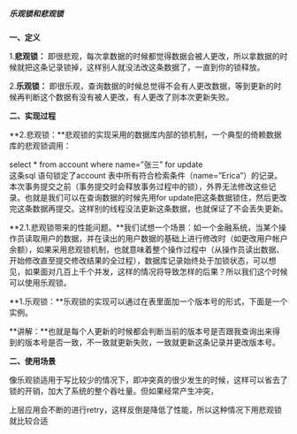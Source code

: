 ##### 乐观锁和悲观锁   
 **一、定义**      
 
1.**悲观锁：** 即很悲观，每次拿数据的时候都觉得数据会被人更改，所以拿数据的时候就把这条记录锁掉，这样别人就没法改这条数据了，一直到你的锁释放。     

2.**乐观锁：** 即很乐观，查询数据的时候总觉得不会有人更改数据，等到更新的时候再判断这个数据有没有被人更改，有人更改了则本次更新失败。     

**二、实现过程**     

**2.悲观锁：**悲观锁的实现采用的数据库内部的锁机制，一个典型的倚赖数据库的悲观锁调用：     

select * from account where name=”张三” for update     
 这条sql 语句锁定了account 表中所有符合检索条件（name=”Erica”）的记录。本次事务提交之前（事务提交时会释放事务过程中的锁），外界无法修改这些记录。也就是我们可以在查询数据的时候先用for update把这条数据锁住，然后更改完这条数据再提交。这样别的线程没法更新这条数据，也就保证了不会丢失更新。     

**2.1.悲观锁带来的性能问题。**我们试想一个场景：如一个金融系统，当某个操作员读取用户的数据，并在读出的用户数据的基础上进行修改时（如更改用户帐户余额），如果采用悲观锁机制，也就意味着整个操作过程中（从操作员读出数据、开始修改直至提交修改结果的全过程），数据库记录始终处于加锁状态，可以想见，如果面对几百上千个并发，这样的情况将导致怎样的后果？所以我们这个时候可以使用乐观锁。     

**1.乐观锁：**乐观锁的实现可以通过在表里面加一个版本号的形式，下面是一个实例。     


**讲解：**也就是每个人更新的时候都会判断当前的版本号是否跟我查询出来得到的版本号是否一致，不一致就更新失败，一致就更新这条记录并更改版本号。     

**二、使用场景**     

像乐观锁适用于写比较少的情况下，即冲突真的很少发生的时候，这样可以省去了锁的开销，加大了系统的整个吞吐量。但如果经常产生冲突，     

上层应用会不断的进行retry，这样反倒是降低了性能，所以这种情况下用悲观锁就比较合适     
